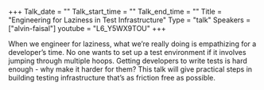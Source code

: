 +++
Talk_date = ""
Talk_start_time = ""
Talk_end_time = ""
Title = "Engineering for Laziness in Test Infrastructure"
Type = "talk"
Speakers = ["alvin-faisal"]
youtube = "L6_Y5WX9TOU"
+++

When we engineer for laziness, what we’re really doing is empathizing for a developer’s time. No one wants to set up a test environment if it involves jumping through multiple hoops. Getting developers to write tests is hard enough - why make it harder for them? This talk will give practical steps in building testing infrastructure that’s as friction free as possible.
